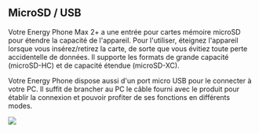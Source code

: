 ## MicroSD / USB

Votre Energy Phone Max 2+ a une entrée pour cartes mémoire microSD pour étendre la capacité de l'appareil. Pour l'utiliser, éteignez l'appareil lorsque vous insérez/retirez la carte, de sorte que vous évitiez toute perte accidentelle de données. Il supporte les formats de grande capacité \(microSD-HC\) et de capacité étendue \(microSD-XC\).

Votre Energy Phone dispose aussi d'un port micro USB pour le connecter à votre PC. Il suffit de brancher au PC le câble fourni avec le produit pour établir la connexion et pouvoir profiter de ses fonctions en différents modes.

![](http://static.energysistem.com/images/manuals/42689/57f378b28f4d2.jpg)
